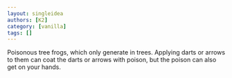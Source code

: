 ```yaml
---
layout: singleidea
authors: [K2]
category: [vanilla]
tags: []
---
```

Poisonous tree frogs, which only generate in trees. Applying darts or arrows to them can coat the darts or arrows with poison, but the poison can also get on your hands.
